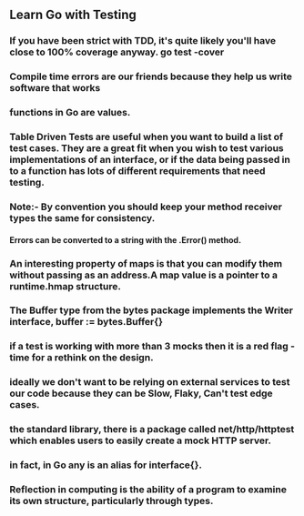 ## Learn Go with Testing

### If you have been strict with TDD, it's quite likely you'll have close to 100% coverage anyway. go test -cover


### Compile time errors are our friends because they help us write software that works


### functions in Go are values.

### Table Driven Tests are useful when you want to build a list of test cases. They are a great fit when you wish to test various implementations of an interface, or if the data being passed in to a function has lots of different requirements that need testing.


### Note:- By convention you should keep your method receiver types the same for consistency.


#### Errors can be converted to a string with the .Error() method.


### An interesting property of maps is that you can modify them without passing as an address.A map value is a pointer to a runtime.hmap structure.


### The Buffer type from the bytes package implements the Writer interface, buffer := bytes.Buffer{}


### if a test is working with more than 3 mocks then it is a red flag - time for a rethink on the design.


### ideally we don't want to be relying on external services to test our code because they can be Slow, Flaky, Can't test edge cases.

###  the standard library, there is a package called net/http/httptest which enables users to easily create a mock HTTP server.

### in fact, in Go any is an alias for interface{}.

### Reflection in computing is the ability of a program to examine its own structure, particularly through types.
